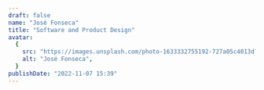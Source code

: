 ```yaml
---
draft: false
name: "José Fonseca"
title: "Software and Product Design"
avatar:
  {
    src: "https://images.unsplash.com/photo-1633332755192-727a05c4013d?&fit=crop&w=280",
    alt: "José Fonseca",
  }
publishDate: "2022-11-07 15:39"
---
```

